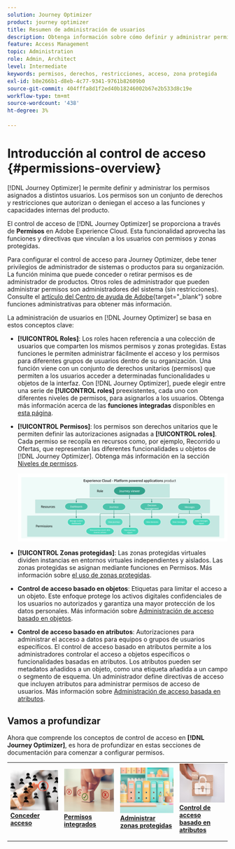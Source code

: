 ```yaml
---
solution: Journey Optimizer
product: journey optimizer
title: Resumen de administración de usuarios
description: Obtenga información sobre cómo definir y administrar permisos
feature: Access Management
topic: Administration
role: Admin, Architect
level: Intermediate
keywords: permisos, derechos, restricciones, acceso, zona protegida
exl-id: b8e266b1-d8eb-4c77-9341-9761b82609b0
source-git-commit: 404fffa8d1f2ed40b18246002b67e2b533d8c19e
workflow-type: tm+mt
source-wordcount: '438'
ht-degree: 3%

---
```


# Introducción al control de acceso {#permissions-overview}

[!DNL Journey Optimizer] le permite definir y administrar los permisos asignados a distintos usuarios. Los permisos son un conjunto de derechos y restricciones que autorizan o deniegan el acceso a las funciones y capacidades internas del producto.

El control de acceso de [!DNL Journey Optimizer] se proporciona a través de **Permisos** en Adobe Experience Cloud. Esta funcionalidad aprovecha las funciones y directivas que vinculan a los usuarios con permisos y zonas protegidas.

Para configurar el control de acceso para Journey Optimizer, debe tener privilegios de administrador de sistemas o productos para su organización. La función mínima que puede conceder o retirar permisos es de administrador de productos. Otros roles de administrador que pueden administrar permisos son administradores del sistema (sin restricciones). Consulte el [artículo del Centro de ayuda de Adobe](https://helpx.adobe.com/enterprise/using/admin-roles.html){target="_blank"} sobre funciones administrativas para obtener más información.

<!-- A high-level workflow for gaining and assigning access permissions can be summarized as follows:

* After licensing [!DNL Journey Optimizer], an email is sent to the administrator specified during licensing.
* The administrator logs in to Adobe Admin Console and selects [!DNL Journey Optimizer] from the list of products on the overview page.
* To grant access to [!DNL Journey Optimizer], it is recommended that the administrator add users to the default product profile
* In Experience Platform Permissions, the administrator can create new roles or edit the permissions and users for any existing roles.
* When creating or editing a role, the administrator adds users to the role using the users tab, and grants permissions to these users (such as "Read Datasets" or "Manage Schemas") by editing the role's permissions. Similarly, the administrator can assign access to sandboxes using the same editing option.
* When users log in to the Journey Optimizer user interface, their access to capabilities is driven by the permissions that have been granted to them from the previous step. For example, if a user does not have the View Datasets permission, the Datasets tab in the side menu will not be visible to that user.-->


La administración de usuarios en [!DNL Journey Optimizer] se basa en estos conceptos clave:

* **[!UICONTROL Roles]**: Los roles hacen referencia a una colección de usuarios que comparten los mismos permisos y zonas protegidas. Estas funciones le permiten administrar fácilmente el acceso y los permisos para diferentes grupos de usuarios dentro de su organización. Una función viene con un conjunto de derechos unitarios (permisos) que permiten a los usuarios acceder a determinadas funcionalidades u objetos de la interfaz.
Con [!DNL Journey Optimizer], puede elegir entre una serie de **[!UICONTROL roles]** preexistentes, cada uno con diferentes niveles de permisos, para asignarlos a los usuarios. Obtenga más información acerca de las **funciones integradas** disponibles en [esta página](ootb-product-profiles.md).

* **[!UICONTROL Permisos]**: los permisos son derechos unitarios que le permiten definir las autorizaciones asignadas a **[!UICONTROL roles]**. Cada permiso se recopila en recursos como, por ejemplo, Recorrido u Ofertas, que representan las diferentes funcionalidades u objetos de [!DNL Journey Optimizer]. Obtenga más información en la sección [Niveles de permisos](high-low-permissions.md).

  ![](assets/do-not-localize/permissions_2.png)

* **[!UICONTROL Zonas protegidas]**: Las zonas protegidas virtuales dividen instancias en entornos virtuales independientes y aislados. Las zonas protegidas se asignan mediante funciones en Permisos. Más información sobre [el uso de zonas protegidas](sandboxes.md).

* **Control de acceso basado en objetos**: Etiquetas para limitar el acceso a un objeto. Este enfoque protege los activos digitales confidenciales de los usuarios no autorizados y garantiza una mayor protección de los datos personales. Más información sobre [Administración de acceso basado en objetos](object-based-access.md).

* **Control de acceso basado en atributos**: Autorizaciones para administrar el acceso a datos para equipos o grupos de usuarios específicos. El control de acceso basado en atributos permite a los administradores controlar el acceso a objetos específicos o funcionalidades basadas en atributos. Los atributos pueden ser metadatos añadidos a un objeto, como una etiqueta añadida a un campo o segmento de esquema. Un administrador define directivas de acceso que incluyen atributos para administrar permisos de acceso de usuarios. Más información sobre [Administración de acceso basada en atributos](attribute-based-access.md).


## Vamos a profundizar

Ahora que comprende los conceptos de control de acceso en **[!DNL Journey Optimizer]**, es hora de profundizar en estas secciones de documentación para comenzar a configurar permisos.


<table style="table-layout:fixed"><tr style="border: 0;">
<td>
<a href="permissions.md">
<img alt="Permisos" src="assets/do-not-localize/role.jpg">
</a>
<div>
<a href="permissions.md"><strong>Conceder acceso</strong></a>
</div>
<p>
</td>
<td>
<a href="ootb-permissions.md">
<img alt="Permisos integrados" src="assets/do-not-localize/select.jpg">
</a>
<div>
<a href="ootb-permissions.md"><strong>Permisos integrados</strong></a>
</div>
<p>
</td>
<td>
<a href="sandboxes.md">
<img alt="administrar zonas protegidas" src="assets/do-not-localize/sandboxes.jpg">
</a>
<div>
<a href="sandboxes.md"><strong>Administrar zonas protegidas</strong></a>
</div>
<p></td>
<td>
<a href="attribute-based-access.md">
<img alt="Control de acceso basado en atributos" src="assets/do-not-localize/data-access.jpeg">
</a>
<div>
<a href="attribute-based-access.md"><strong>Control de acceso basado en atributos</strong></a>
</div>
<p>
</td>
</tr></table>